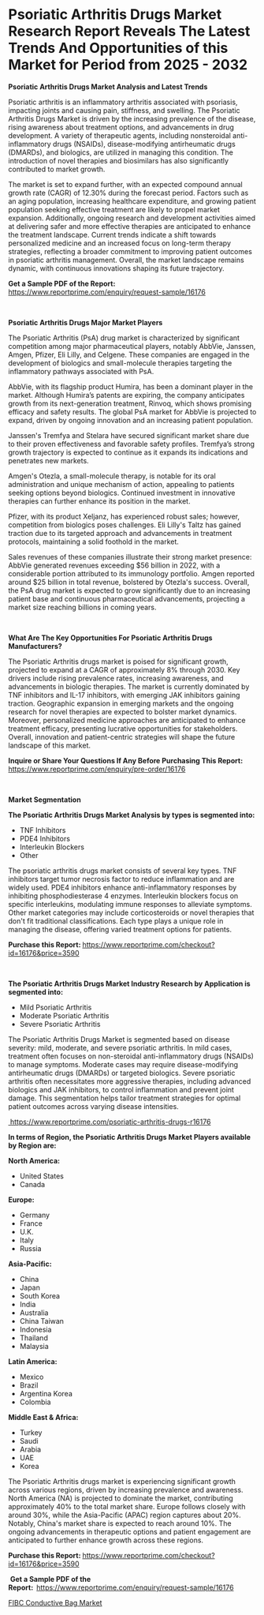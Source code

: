 <p><h1>Psoriatic Arthritis Drugs Market Research Report Reveals The Latest Trends And Opportunities of this Market for Period from 2025 - 2032</h1></p><p><strong>Psoriatic Arthritis Drugs Market Analysis and Latest Trends</strong></p>
<p><p>Psoriatic arthritis is an inflammatory arthritis associated with psoriasis, impacting joints and causing pain, stiffness, and swelling. The Psoriatic Arthritis Drugs Market is driven by the increasing prevalence of the disease, rising awareness about treatment options, and advancements in drug development. A variety of therapeutic agents, including nonsteroidal anti-inflammatory drugs (NSAIDs), disease-modifying antirheumatic drugs (DMARDs), and biologics, are utilized in managing this condition. The introduction of novel therapies and biosimilars has also significantly contributed to market growth.</p><p>The market is set to expand further, with an expected compound annual growth rate (CAGR) of 12.30% during the forecast period. Factors such as an aging population, increasing healthcare expenditure, and growing patient population seeking effective treatment are likely to propel market expansion. Additionally, ongoing research and development activities aimed at delivering safer and more effective therapies are anticipated to enhance the treatment landscape. Current trends indicate a shift towards personalized medicine and an increased focus on long-term therapy strategies, reflecting a broader commitment to improving patient outcomes in psoriatic arthritis management. Overall, the market landscape remains dynamic, with continuous innovations shaping its future trajectory.</p></p>
<p><strong>Get a Sample PDF of the Report:&nbsp;</strong> <a href="https://www.reportprime.com/enquiry/request-sample/16176?utm_campaign=2989&utm_medium=2&utm_source=Github&utm_content=ia&utm_term=20032025&utm_id=psoriatic-arthritis-drugs">https://www.reportprime.com/enquiry/request-sample/16176</a></p>
<p>&nbsp;</p>
<p><strong>Psoriatic Arthritis Drugs Major Market Players</strong></p>
<p><p>The Psoriatic Arthritis (PsA) drug market is characterized by significant competition among major pharmaceutical players, notably AbbVie, Janssen, Amgen, Pfizer, Eli Lilly, and Celgene. These companies are engaged in the development of biologics and small-molecule therapies targeting the inflammatory pathways associated with PsA.</p><p>AbbVie, with its flagship product Humira, has been a dominant player in the market. Although Humira’s patents are expiring, the company anticipates growth from its next-generation treatment, Rinvoq, which shows promising efficacy and safety results. The global PsA market for AbbVie is projected to expand, driven by ongoing innovation and an increasing patient population.</p><p>Janssen's Tremfya and Stelara have secured significant market share due to their proven effectiveness and favorable safety profiles. Tremfya’s strong growth trajectory is expected to continue as it expands its indications and penetrates new markets. </p><p>Amgen's Otezla, a small-molecule therapy, is notable for its oral administration and unique mechanism of action, appealing to patients seeking options beyond biologics. Continued investment in innovative therapies can further enhance its position in the market.</p><p>Pfizer, with its product Xeljanz, has experienced robust sales; however, competition from biologics poses challenges. Eli Lilly's Taltz has gained traction due to its targeted approach and advancements in treatment protocols, maintaining a solid foothold in the market.</p><p>Sales revenues of these companies illustrate their strong market presence: AbbVie generated revenues exceeding $56 billion in 2022, with a considerable portion attributed to its immunology portfolio. Amgen reported around $25 billion in total revenue, bolstered by Otezla's success. Overall, the PsA drug market is expected to grow significantly due to an increasing patient base and continuous pharmaceutical advancements, projecting a market size reaching billions in coming years.</p></p>
<p>&nbsp;</p>
<p><strong>What Are The Key Opportunities For Psoriatic Arthritis Drugs Manufacturers?</strong></p>
<p><p>The Psoriatic Arthritis drugs market is poised for significant growth, projected to expand at a CAGR of approximately 8% through 2030. Key drivers include rising prevalence rates, increasing awareness, and advancements in biologic therapies. The market is currently dominated by TNF inhibitors and IL-17 inhibitors, with emerging JAK inhibitors gaining traction. Geographic expansion in emerging markets and the ongoing research for novel therapies are expected to bolster market dynamics. Moreover, personalized medicine approaches are anticipated to enhance treatment efficacy, presenting lucrative opportunities for stakeholders. Overall, innovation and patient-centric strategies will shape the future landscape of this market.</p></p>
<p><strong>Inquire or Share Your Questions If Any Before Purchasing This Report:</strong> <a href="https://www.reportprime.com/enquiry/pre-order/16176?utm_campaign=2989&utm_medium=2&utm_source=Github&utm_content=ia&utm_term=20032025&utm_id=psoriatic-arthritis-drugs">https://www.reportprime.com/enquiry/pre-order/16176</a></p>
<p>&nbsp;</p>
<p><strong>Market Segmentation</strong></p>
<p><strong>The Psoriatic Arthritis Drugs Market Analysis by types is segmented into:</strong></p>
<p><ul><li>TNF Inhibitors</li><li>PDE4 Inhibitors</li><li>Interleukin Blockers</li><li>Other</li></ul></p>
<p><p>The psoriatic arthritis drugs market consists of several key types. TNF inhibitors target tumor necrosis factor to reduce inflammation and are widely used. PDE4 inhibitors enhance anti-inflammatory responses by inhibiting phosphodiesterase 4 enzymes. Interleukin blockers focus on specific interleukins, modulating immune responses to alleviate symptoms. Other market categories may include corticosteroids or novel therapies that don't fit traditional classifications. Each type plays a unique role in managing the disease, offering varied treatment options for patients.</p></p>
<p><strong>Purchase this Report:&nbsp;</strong><a href="https://www.reportprime.com/checkout?id=16176&price=3590&utm_campaign=2989&utm_medium=2&utm_source=Github&utm_content=ia&utm_term=20032025&utm_id=psoriatic-arthritis-drugs">https://www.reportprime.com/checkout?id=16176&price=3590</a></p>
<p>&nbsp;</p>
<p><strong>The Psoriatic Arthritis Drugs Market Industry Research by Application is segmented into:</strong></p>
<p><ul><li>Mild Psoriatic Arthritis</li><li>Moderate Psoriatic Arthritis</li><li>Severe Psoriatic Arthritis</li></ul></p>
<p><p>The Psoriatic Arthritis Drugs Market is segmented based on disease severity: mild, moderate, and severe psoriatic arthritis. In mild cases, treatment often focuses on non-steroidal anti-inflammatory drugs (NSAIDs) to manage symptoms. Moderate cases may require disease-modifying antirheumatic drugs (DMARDs) or targeted biologics. Severe psoriatic arthritis often necessitates more aggressive therapies, including advanced biologics and JAK inhibitors, to control inflammation and prevent joint damage. This segmentation helps tailor treatment strategies for optimal patient outcomes across varying disease intensities.</p></p>
<p><a href="https://www.reportprime.com/psoriatic-arthritis-drugs-r16176?utm_campaign=2989&utm_medium=2&utm_source=Github&utm_content=ia&utm_term=20032025&utm_id=psoriatic-arthritis-drugs">&nbsp;https://www.reportprime.com/psoriatic-arthritis-drugs-r16176</a></p>
<p><strong>In terms of Region, the Psoriatic Arthritis Drugs Market Players available by Region are:</strong></p>
<p>
    <p> <strong> North America: </strong>
        <ul>
            <li>United States</li>
            <li>Canada</li>
        </ul>
        </p> 
    <p> <strong> Europe: </strong>
        <ul>
            <li>Germany</li>
            <li>France</li>
            <li>U.K.</li>
            <li>Italy</li>
            <li>Russia</li>
        </ul>
        </p> 
    <p> <strong> Asia-Pacific: </strong>
        <ul>
            <li>China</li>
            <li>Japan</li>
            <li>South Korea</li>
            <li>India</li>
            <li>Australia</li>
            <li>China Taiwan</li>
            <li>Indonesia</li>
            <li>Thailand</li>
            <li>Malaysia</li>
        </ul>
        </p> 
    <p> <strong> Latin America: </strong>
        <ul>
            <li>Mexico</li>
            <li>Brazil</li>
            <li>Argentina Korea</li>
            <li>Colombia</li>
        </ul>
        </p> 
    <p> <strong> Middle East & Africa: </strong>
        <ul>
            <li>Turkey</li>
            <li>Saudi</li>
            <li>Arabia</li>
            <li>UAE</li>
            <li>Korea</li>
        </ul>
    </p>
    </p>
<p><p>The Psoriatic Arthritis drugs market is experiencing significant growth across various regions, driven by increasing prevalence and awareness. North America (NA) is projected to dominate the market, contributing approximately 40% to the total market share. Europe follows closely with around 30%, while the Asia-Pacific (APAC) region captures about 20%. Notably, China's market share is expected to reach around 10%. The ongoing advancements in therapeutic options and patient engagement are anticipated to further enhance growth across these regions.</p></p>
<p><strong>Purchase this Report: </strong><a href="https://www.reportprime.com/checkout?id=16176&price=3590&utm_campaign=2989&utm_medium=2&utm_source=Github&utm_content=ia&utm_term=20032025&utm_id=psoriatic-arthritis-drugs">https://www.reportprime.com/checkout?id=16176&price=3590</a></p>
<p>&nbsp;<strong>Get a Sample PDF of the Report:&nbsp;&nbsp;</strong><a href="https://www.reportprime.com/enquiry/request-sample/16176?utm_campaign=2989&utm_medium=2&utm_source=Github&utm_content=ia&utm_term=20032025&utm_id=psoriatic-arthritis-drugs">https://www.reportprime.com/enquiry/request-sample/16176</a></p>
<p><strong></strong></p>
<p><p><a href="https://github.com/janotjuljo/Market-Research-Report-List-1/blob/main/fibc-conductive-bag-market.md?utm_campaign=2989&utm_medium=2&utm_source=Github&utm_content=ia&utm_term=20032025&utm_id=psoriatic-arthritis-drugs">FIBC Conductive Bag Market</a></p></p>